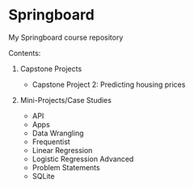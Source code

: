 # Springboard
My Springboard course repository

Contents:
1. Capstone Projects  
    - Capstone Project 2: Predicting housing prices

2. Mini-Projects/Case Studies  
    - API
    - Apps 
    - Data Wrangling
    - Frequentist
    - Linear Regression
    - Logistic Regression Advanced
    - Problem Statements
    - SQLite
